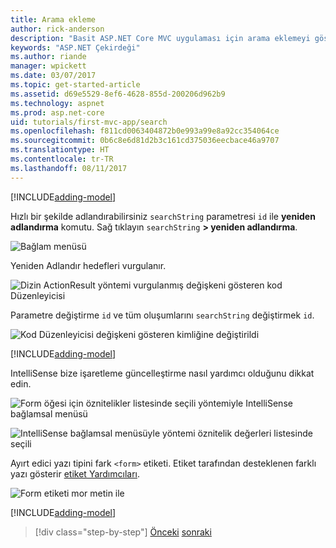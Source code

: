 ```yaml
---
title: Arama ekleme
author: rick-anderson
description: "Basit ASP.NET Core MVC uygulaması için arama eklemeyi gösterir"
keywords: "ASP.NET Çekirdeği"
ms.author: riande
manager: wpickett
ms.date: 03/07/2017
ms.topic: get-started-article
ms.assetid: d69e5529-8ef6-4628-855d-200206d962b9
ms.technology: aspnet
ms.prod: asp.net-core
uid: tutorials/first-mvc-app/search
ms.openlocfilehash: f811cd0063404872b0e993a99e8a92cc354064ce
ms.sourcegitcommit: 0b6c8e6d81d2b3c161cd375036eecbace46a9707
ms.translationtype: HT
ms.contentlocale: tr-TR
ms.lasthandoff: 08/11/2017
---
```

[!INCLUDE[adding-model](../../includes/mvc-intro/search1.md)]

Hızlı bir şekilde adlandırabilirsiniz `searchString` parametresi `id` ile **yeniden adlandırma** komutu. Sağ tıklayın `searchString` **> yeniden adlandırma**.

![Bağlam menüsü](search/_static/rename.png)

Yeniden Adlandır hedefleri vurgulanır.

![Dizin ActionResult yöntemi vurgulanmış değişkeni gösteren kod Düzenleyicisi](search/_static/rename2.png)

Parametre değiştirme `id` ve tüm oluşumlarını `searchString` değiştirmek `id`.

![Kod Düzenleyicisi değişkeni gösteren kimliğine değiştirildi](search/_static/rename3.png)

[!INCLUDE[adding-model](../../includes/mvc-intro/search2.md)]

IntelliSense bize işaretleme güncelleştirme nasıl yardımcı olduğunu dikkat edin.

![Form öğesi için öznitelikler listesinde seçili yöntemiyle IntelliSense bağlamsal menüsü](search/_static/int_m.png)

![IntelliSense bağlamsal menüsüyle yöntemi öznitelik değerleri listesinde seçili](search/_static/int_get.png)

Ayırt edici yazı tipini fark `<form>` etiketi. Etiket tarafından desteklenen farklı yazı gösterir [etiket Yardımcıları](../../mvc/views/tag-helpers/intro.md).

![Form etiketi mor metin ile](search/_static/th_font.png)

[!INCLUDE[adding-model](../../includes/mvc-intro/search3.md)]

>[!div class="step-by-step"]
[Önceki](controller-methods-views.md)
[sonraki](new-field.md)  
